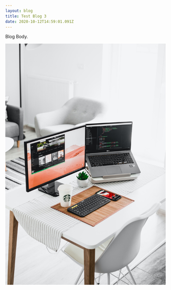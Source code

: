 ```yaml
---
layout: blog
title: Test Blog 3
date: 2020-10-12T14:59:01.091Z
---
```

Blog Body.

![image_alt](/images/uploads/alexandru-acea-ghwcef9vrr4-unsplash.jpg "image_title")
